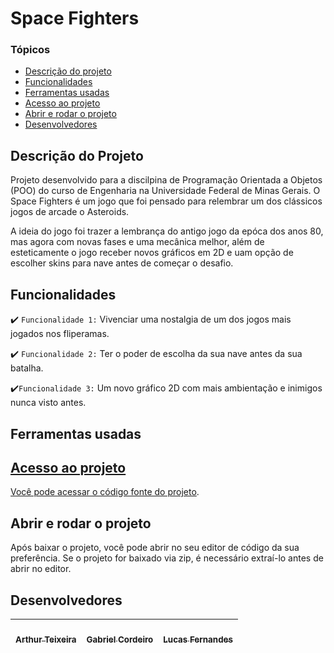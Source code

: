 # Space Fighters

### Tópicos

- [Descrição do projeto](#descrição-do-projeto)
- [Funcionalidades](#funcionalidades)
- [Ferramentas usadas](#ferramentas-usadas)
- [Acesso ao projeto](#acesso-ao-projeto)
- [Abrir e rodar o projeto](#abrir-e-rodar-o-projeto)
- [Desenvolvedores](#desenvolvedores)

## Descrição do Projeto

<p alinhar="justificar">
Projeto desenvolvido para a discilpina de Programação Orientada a Objetos (POO) do curso de Engenharia na Universidade Federal de Minas Gerais. O Space Fighters é um jogo que foi pensado para relembrar um dos clássicos jogos de arcade o Asteroids.

A ideia do jogo foi trazer a lembrança do antigo jogo da epóca dos anos 80, mas agora com novas fases e uma mecânica melhor, além de esteticamente o jogo receber novos gráficos em 2D e uam opção de escolher skins para nave antes de começar o desafio.
</p>

## Funcionalidades

✔️ `Funcionalidade 1:` Vivenciar uma nostalgia de um dos jogos mais jogados nos fliperamas.

✔️ `Funcionalidade 2:` Ter o poder de escolha da sua nave antes da sua batalha.

✔️`Funcionalidade 3:` Um novo gráfico 2D com mais ambientação e inimigos nunca visto antes.

## Ferramentas usadas

<a href="https://www.python.org/" alvo="_em branco">

###

## Acesso ao projeto
Você pode [acessar o código fonte do projeto](https://github.com/asdt123/Projeto-POO-2024-1.git).

## Abrir e rodar o projeto

<p alinhar="justificar">
Após baixar o projeto, você pode abrir no seu editor de código da sua preferência. Se o projeto for baixado via zip, é necessário extraí-lo antes de abrir no editor.
</p>

## Desenvolvedores

|[<imagem fonte="https://avatars.githubusercontent.com/u/132157285?v=4" largura=115><br><sub>Arthur Teixeira</sub>](https://github.com/asdt123)|[<imagem fonte="https://avatars.githubusercontent.com/u/118644674?v=4" largura=115><br><sub>Gabriel Cordeiro</sub>](https://github.com/gc-duarte)|[<imagem fonte="https://avatars.githubusercontent.com/u/145406623?v=4" largura=115><br><sub>Lucas Fernandes</sub>](https://github.com/Lucasferoo)|
|:---:|:---:|:---:
